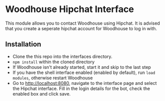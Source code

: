 Woodhouse Hipchat Interface
==================
This module allows you to contact Woodhouse using Hipchat. It is advised that you create a seperate hipchat account for Woodhouse to log in with.

## Installation

* Clone the this repo into the interfaces directory.
* `npm install` within the cloned directory
* If Woodhouse isn't already started, start it and skip to the last step
* If you have the shell interface enabled (enabled by default), run `load modules`, otherwise restart Woodhouse
* Go to [http://localhost:8080](http://localhost:8080), navigate to the interface page and select the Hipchat interface. Fill in the login details for the bot, check the enabled box and click save.

